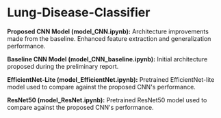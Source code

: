 # Lung-Disease-Classifier


**Proposed CNN Model (model_CNN.ipynb):**
Architecture improvements made from the baseline.
Enhanced feature extraction and generalization performance.

**Baseline CNN Model (model_CNN_baseline.ipynb):**
Initial architecture proposed during the preliminary report.

**EfficientNet-Lite (model_EfficientNet.ipynb):**
Pretrained EfficientNet-lite model used to compare against the proposed CNN's performance.

**ResNet50 (model_ResNet.ipynb):**
Pretrained ResNet50 model used to compare against the proposed CNN's performance.

